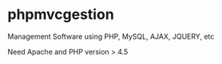 # phpmvcgestion
Management Software using PHP, MySQL, AJAX, JQUERY, etc

Need Apache and PHP version > 4.5


